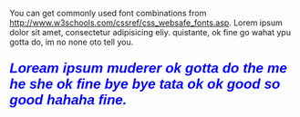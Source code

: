 
<!DOCTYPE html>
<html>
<head>
<meta charset="utf-8">
<title>Styling Text</title>
<style>
.style{
	font-family: Arial, Helvetica, sans-serif;
	color: #0000ff;
	font-style: italic;
	font-weight: bold;
	font-size: 24px;

}
</style>
</head>
<body>
<p> You can get commonly used font combinations from <a href="http://www.w3schools.com/cssref/css_websafe_fonts.asp">http://www.w3schools.com/cssref/css_websafe_fonts.asp</a>. Lorem ipsum dolor sit amet, consectetur adipisicing eliy. quistante, ok fine go wahat ypu gotta do, im no none oto tell you.</p>
<p class="style"> Loream ipsum muderer ok gotta do the me he she ok fine bye bye tata ok ok good so good hahaha fine.</p>
</body>
</html>
